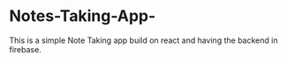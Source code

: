 # Notes-Taking-App-

This is a simple Note Taking app build on react and having the backend in firebase.
